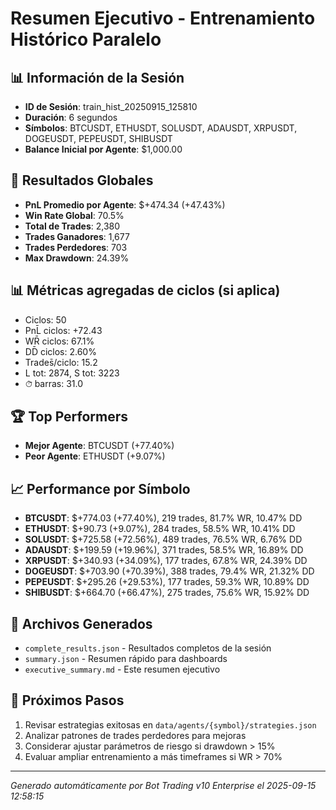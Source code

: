 # Resumen Ejecutivo - Entrenamiento Histórico Paralelo

## 📊 Información de la Sesión
- **ID de Sesión**: train_hist_20250915_125810
- **Duración**: 6 segundos
- **Símbolos**: BTCUSDT, ETHUSDT, SOLUSDT, ADAUSDT, XRPUSDT, DOGEUSDT, PEPEUSDT, SHIBUSDT
- **Balance Inicial por Agente**: $1,000.00

## 🎯 Resultados Globales
- **PnL Promedio por Agente**: $+474.34 (+47.43%)
- **Win Rate Global**: 70.5%
- **Total de Trades**: 2,380
- **Trades Ganadores**: 1,677
- **Trades Perdedores**: 703
- **Max Drawdown**: 24.39%

## 📊 Métricas agregadas de ciclos (si aplica)
- Ciclos: 50
- PnL̄ ciclos: +72.43
- WR̄ ciclos: 67.1%
- DD̄ ciclos: 2.60%
- Trades̄/ciclo: 15.2
- L tot: 2874, S tot: 3223
- ⏱̄ barras: 31.0


## 🏆 Top Performers
- **Mejor Agente**: BTCUSDT (+77.40%)
- **Peor Agente**: ETHUSDT (+9.07%)

## 📈 Performance por Símbolo
- **BTCUSDT**: $+774.03 (+77.40%), 219 trades, 81.7% WR, 10.47% DD
- **ETHUSDT**: $+90.73 (+9.07%), 284 trades, 58.5% WR, 10.41% DD
- **SOLUSDT**: $+725.58 (+72.56%), 489 trades, 76.5% WR, 6.76% DD
- **ADAUSDT**: $+199.59 (+19.96%), 371 trades, 58.5% WR, 16.89% DD
- **XRPUSDT**: $+340.93 (+34.09%), 177 trades, 67.8% WR, 24.39% DD
- **DOGEUSDT**: $+703.90 (+70.39%), 388 trades, 79.4% WR, 21.32% DD
- **PEPEUSDT**: $+295.26 (+29.53%), 177 trades, 59.3% WR, 10.89% DD
- **SHIBUSDT**: $+664.70 (+66.47%), 275 trades, 75.6% WR, 15.92% DD

## 📁 Archivos Generados
- `complete_results.json` - Resultados completos de la sesión
- `summary.json` - Resumen rápido para dashboards
- `executive_summary.md` - Este resumen ejecutivo

## 🎯 Próximos Pasos
1. Revisar estrategias exitosas en `data/agents/{symbol}/strategies.json`
2. Analizar patrones de trades perdedores para mejoras
3. Considerar ajustar parámetros de riesgo si drawdown > 15%
4. Evaluar ampliar entrenamiento a más timeframes si WR > 70%

---
*Generado automáticamente por Bot Trading v10 Enterprise el 2025-09-15 12:58:15*

